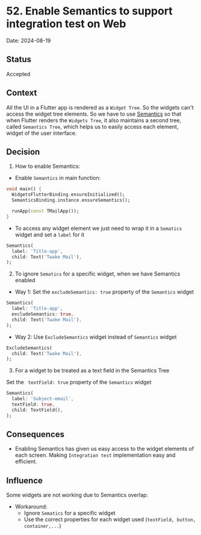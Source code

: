 # 52. Enable Semantics to support integration test on Web

Date: 2024-08-19

## Status

Accepted

## Context

All the UI in a Flutter app is rendered as a `Widget Tree`. So the widgets can't access the widget tree elements. 
So we have to use [Semantics](https://api.flutter.dev/flutter/widgets/Semantics-class.html)
so that when Flutter renders the `Widgets Tree`, it also maintains a second tree, called `Semantics Tree`, 
which helps us to easily access each element, widget of the user interface.

## Decision

1. How to enable Semantics:

- Enable `Semantics` in main function:

```dart
void main() {
  WidgetsFlutterBinding.ensureInitialized();
  SemanticsBinding.instance.ensureSemantics();

  runApp(const TMailApp());
}
```

- To access any widget element we just need to wrap it in a `Sematics` widget and set a `label` for it

```dart
Semantics(
  label: 'Title-app',
  child: Text('Twake Mail'),
);
```

2. To ignore `Sematics` for a specific widget, when we have Semantics enabled

- Way 1: Set the `excludeSemantics: true` property of the `Semantics` widget

```dart
Semantics(
  label: 'Title-app',
  excludeSemantics: true,
  child: Text('Twake Mail'),
);
```

- Way 2: Use `ExcludeSemantics` widget instead of `Semantics` widget

```dart
ExcludeSemantics(
  child: Text('Twake Mail'),
);
```

3. For a widget to be treated as a text field in the Semantics Tree

Set the ` textField: true` property of the `Semantics` widget

```dart
Semantics(
  label: 'Subject-email',
  textField: true,
  child: TextField(),
);
```

## Consequences

- Enabling Semantics has given us easy access to the widget elements of each screen. Making `Integration test` implementation easy and efficient.

## Influence

Some widgets are not working due to Semantics overlap:

- Workaround: 
    - Ignore `Sematics` for a specific widget
    - Use the correct properties for each widget used (`textField, button, container,...`)


